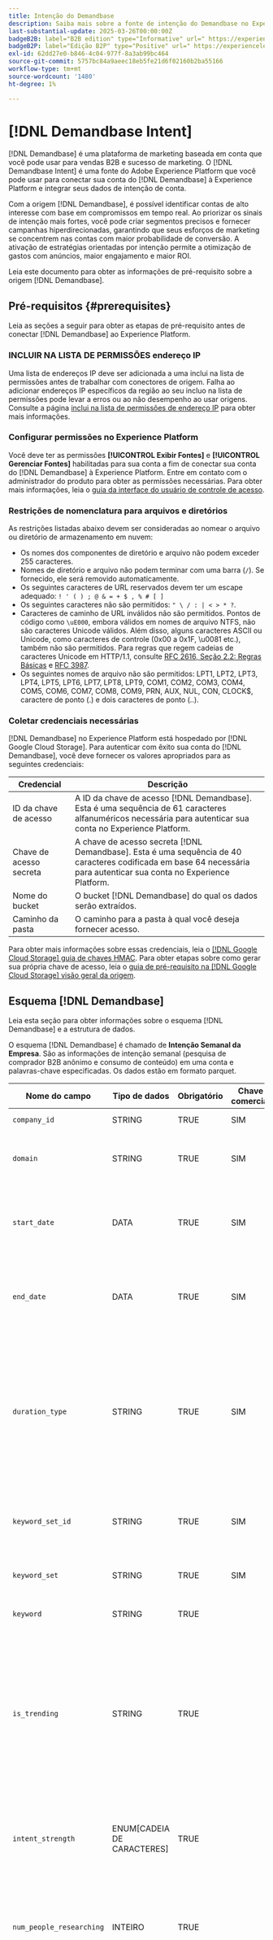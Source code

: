 ```yaml
---
title: Intenção do Demandbase
description: Saiba mais sobre a fonte de intenção do Demandbase no Experience Platform.
last-substantial-update: 2025-03-26T00:00:00Z
badgeB2B: label="B2B edition" type="Informative" url=" https://experienceleague.adobe.com/docs/experience-platform/rtcdp/intro/rtcdp-intro/overview.html?lang=en#rtcdp-editions newtab=true"
badgeB2P: label="Edição B2P" type="Positive" url=" https://experienceleague.adobe.com/docs/experience-platform/rtcdp/intro/rtcdp-intro/overview.html?lang=en#rtcdp-editions newtab=true"
exl-id: 62dd27e0-b846-4c04-977f-8a3ab99bc464
source-git-commit: 5757bc84a9aeec18eb5fe21d6f02160b2ba55166
workflow-type: tm+mt
source-wordcount: '1480'
ht-degree: 1%

---
```


# [!DNL Demandbase Intent]

[!DNL Demandbase] é uma plataforma de marketing baseada em conta que você pode usar para vendas B2B e sucesso de marketing. O [!DNL Demandbase Intent] é uma fonte do Adobe Experience Platform que você pode usar para conectar sua conta do [!DNL Demandbase] à Experience Platform e integrar seus dados de intenção de conta.

Com a origem [!DNL Demandbase], é possível identificar contas de alto interesse com base em compromissos em tempo real. Ao priorizar os sinais de intenção mais fortes, você pode criar segmentos precisos e fornecer campanhas hiperdirecionadas, garantindo que seus esforços de marketing se concentrem nas contas com maior probabilidade de conversão. A ativação de estratégias orientadas por intenção permite a otimização de gastos com anúncios, maior engajamento e maior ROI.

Leia este documento para obter as informações de pré-requisito sobre a origem [!DNL Demandbase].

## Pré-requisitos {#prerequisites}

Leia as seções a seguir para obter as etapas de pré-requisito antes de conectar [!DNL Demandbase] ao Experience Platform.

### INCLUIR NA LISTA DE PERMISSÕES endereço IP

Uma lista de endereços IP deve ser adicionada a uma inclui na lista de permissões antes de trabalhar com conectores de origem. Falha ao adicionar endereços IP específicos da região ao seu incluo na lista de permissões pode levar a erros ou ao não desempenho ao usar origens. Consulte a página [inclui na lista de permissões de endereço IP](../../ip-address-allow-list.md) para obter mais informações.

### Configurar permissões no Experience Platform

Você deve ter as permissões **[!UICONTROL Exibir Fontes]** e **[!UICONTROL Gerenciar Fontes]** habilitadas para sua conta a fim de conectar sua conta do [!DNL Demandbase] à Experience Platform. Entre em contato com o administrador do produto para obter as permissões necessárias. Para obter mais informações, leia o [guia da interface do usuário de controle de acesso](../../../access-control/abac/ui/permissions.md).

### Restrições de nomenclatura para arquivos e diretórios

As restrições listadas abaixo devem ser consideradas ao nomear o arquivo ou diretório de armazenamento em nuvem:

* Os nomes dos componentes de diretório e arquivo não podem exceder 255 caracteres.
* Nomes de diretório e arquivo não podem terminar com uma barra (`/`). Se fornecido, ele será removido automaticamente.
* Os seguintes caracteres de URL reservados devem ter um escape adequado: `! ' ( ) ; @ & = + $ , % # [ ]`
* Os seguintes caracteres não são permitidos: `" \ / : | < > * ?`.
* Caracteres de caminho de URL inválidos não são permitidos. Pontos de código como `\uE000`, embora válidos em nomes de arquivo NTFS, não são caracteres Unicode válidos. Além disso, alguns caracteres ASCII ou Unicode, como caracteres de controle (0x00 a 0x1F, \u0081 etc.), também não são permitidos. Para regras que regem cadeias de caracteres Unicode em HTTP/1.1, consulte [RFC 2616, Seção 2.2: Regras Básicas](https://www.ietf.org/rfc/rfc2616.txt) e [RFC 3987](https://www.ietf.org/rfc/rfc3987.txt).
* Os seguintes nomes de arquivo não são permitidos: LPT1, LPT2, LPT3, LPT4, LPT5, LPT6, LPT7, LPT8, LPT9, COM1, COM2, COM3, COM4, COM5, COM6, COM7, COM8, COM9, PRN, AUX, NUL, CON, CLOCK$, caractere de ponto (.) e dois caracteres de ponto (..).

### Coletar credenciais necessárias

[!DNL Demandbase] no Experience Platform está hospedado por [!DNL Google Cloud Storage]. Para autenticar com êxito sua conta do [!DNL Demandbase], você deve fornecer os valores apropriados para as seguintes credenciais:

| Credencial | Descrição |
| --- | --- |
| ID da chave de acesso | A ID da chave de acesso [!DNL Demandbase]. Esta é uma sequência de 61 caracteres alfanuméricos necessária para autenticar sua conta no Experience Platform. |
| Chave de acesso secreta | A chave de acesso secreta [!DNL Demandbase]. Esta é uma sequência de 40 caracteres codificada em base 64 necessária para autenticar sua conta no Experience Platform. |
| Nome do bucket | O bucket [!DNL Demandbase] do qual os dados serão extraídos. |
| Caminho da pasta | O caminho para a pasta à qual você deseja fornecer acesso. |

Para obter mais informações sobre essas credenciais, leia o [[!DNL Google Cloud Storage] guia de chaves HMAC](https://cloud.google.com/storage/docs/authentication/hmackeys#overview). Para obter etapas sobre como gerar sua própria chave de acesso, leia o [guia de pré-requisito na [!DNL Google Cloud Storage] visão geral da origem](../cloud-storage/google-cloud-storage.md#prerequisite-setup-for-connecting-your-google-cloud-storage-account).

## Esquema [!DNL Demandbase]

Leia esta seção para obter informações sobre o esquema [!DNL Demandbase] e a estrutura de dados.

O esquema [!DNL Demandbase] é chamado de **Intenção Semanal da Empresa**. São as informações de intenção semanal (pesquisa de comprador B2B anônimo e consumo de conteúdo) em uma conta e palavras-chave especificadas. Os dados estão em formato parquet.

| Nome do campo | Tipo de dados | Obrigatório | Chave comercial | Notas |
| --- | --- | --- | --- | --- |
| `company_id` | STRING | TRUE | SIM | A ID canônica da empresa. |
| `domain` | STRING | TRUE | SIM | O domínio identificado da conta que mostra a intenção. |
| `start_date` | DATA | TRUE | SIM | A data inicial de quando a atividade de intenção ocorreu no período de duração. |
| `end_date` | DATA | TRUE | SIM | A data final de quando a atividade de intenção ocorreu no período de duração. |
| `duration_type` | STRING | TRUE | SIM | O tipo de duração. Geralmente, esse valor pode ser diário, semanal ou mensal, dependendo da duração do roll-up escolhida. Para esta amostra de dados, este valor é `week`. |
| `keyword_set_id` | STRING | TRUE | SIM | A ID do conjunto de palavras-chave. É exclusivo para cada cliente. |
| `keyword_set` | STRING | TRUE | SIM | O nome do conjunto de palavras-chave. |
| `keyword` | STRING | TRUE | | A palavra-chave de intenção. |
| `is_trending` | STRING | TRUE | | O estado atual de uma determinada tendência. O estado de tendência é medido como uma intermitência na atividade de intenção na última semana em relação às médias das sete semanas anteriores. |
| `intent_strength` | ENUM[CADEIA DE CARACTERES] | TRUE | | Uma medida quantificada da intensidade da intenção. Os valores aceitos incluem: `HIGH`, `MED` e `LOW`. |
| `num_people_researching` | INTEIRO | TRUE | | A contagem de pessoas pertencentes a `company_id` que pesquisaram a palavra-chave nos últimos sete dias. |
| `num_trending_days` | INTEIRO | TRUE | | O número de dias de tendência da palavra-chave em uma determinada duração. |
| `trending_score` | INTEIRO | TRUE | | A pontuação de tendência. |
| `record_id` | STRING | TRUE | | A ID exclusiva do registro principal. |
| `partition_date` | DATA | TRUE | | A data do calendário do instantâneo. Isso é feito semanalmente, no final da semana. |

{style="table-layout:auto"}

>[!TIP]
>
>Quaisquer alterações no esquema serão comunicadas à Adobe antecipadamente. Para suportar a evolução contínua do esquema, é essencial manter a compatibilidade com versões anteriores. O Experience Platform aplica uma abordagem de controle de versão aditivo apenas, garantindo que todas as atualizações do esquema não sejam destrutivas. Isso significa que as alterações de quebra são estritamente proibidas e somente as alterações que melhoram ou estendem o esquema existente são permitidas.

## Conectar sua conta do [!DNL Demandbase] à Experience Platform na interface

Após concluir a configuração de pré-requisito, leia o tutorial em [conectando sua conta [!DNL Demandbase] à Experience Platform](../../tutorials/ui/create/data-partners/demandbase.md) para iniciar a integração.

## Perguntas frequentes {#faq}

Leia esta seção para obter respostas a perguntas frequentes sobre a origem [!DNL Demandbase].

### Preciso ter um contrato existente com [!DNL Demandbase] para usar os dados de intenção de conta no Real-Time CDP B2B edition?

+++Resposta

Sim, você deve ter um contrato ativo com [!DNL Demandbase] para acessar e utilizar os dados de intenção no Experience Platform e no Real-Time CDP B2B edition. A integração aproveita seu contrato existente com o [!DNL Demandbase] para assimilar e ativar sinais de intenção de conta na Experience Platform e no Real-Time CDP.

+++

### Há suporte para campos personalizados de [!DNL Demandbase] nesta integração?

+++Resposta

Atualmente, você só pode usar campos [!DNL Demandbase] padrão para assimilação e ativação. Para exibir a lista de campos com suporte, leia o [[!DNL Demandbase] guia de esquema](#schema) para obter detalhes sobre a disponibilidade de campos.

+++

### Posso assimilar dados de [!DNL Demandbase] no Experience Platform de forma ad hoc?

+++Resposta

Sim, você pode assimilar dados de [!DNL Demandbase] de forma ad hoc. Você pode criar um novo fluxo de dados para assimilar os dados de intenção mais recentes, desde que haja novos dados de [!DNL Demandbase]. No entanto, você só pode ter um fluxo de dados ativo por vez. Portanto, certifique-se de excluir o fluxo de dados existente antes de criar um novo.

+++

### Qual é o processo de validação para dados de intenção e como posso verificar quais dados de intenção estão vinculados a uma conta específica?

+++Resposta

Para validar os dados de intenção e determinar quais sinais de intenção estão vinculados a contas específicas, use o [Serviço de consulta do Adobe Experience Platform](../../../query-service/home.md) por AccountID.

+++

### Como posso procurar uma intenção de uma empresa específica?

+++Resposta

Execute uma consulta SQL no [Serviço de consulta](../../../query-service/home.md) para procurar dados de intenção usando o nome da empresa ou AccountID. Para exibir todos os dados de intenção de uma empresa específica, é possível executar uma consulta SQL no Serviço de consulta usando o nome da empresa ou AccountID para buscar todos os sinais de intenção associados.

+++


### Encontrei um problema com o processo de correspondência de contas no Experience Platform, o que devo fazer?

+++Resposta

A resolução depende da questão específica:

* **Domínio de empresa incorreto ou ausente no Experience Platform**: se o problema resultar de um valor de domínio de empresa incorreto nos dados da conta, atualize o campo Domínio de empresa no Experience Platform para garantir uma correspondência precisa.
* **Mapeamento de campo incorreto no fluxo de dados**: se o problema se deve a um caminho de campo de domínio de empresa incorreto no fluxo de dados, atualize a configuração do fluxo de dados para fazer referência ao caminho de campo correto.

+++

### Como excluir dados de intenção no Experience Platform?

+++Resposta

Você deve [excluir o conjunto de dados](../../../catalog/datasets/user-guide.md#delete-a-dataset) para excluir os dados de intenção no Experience Platform.

+++

### Qual campo é usado para corresponder contas de [!DNL Demandbase] à Experience Platform?

+++Resposta

O campo `accountOrganization.domain` é usado para contas correspondentes. Se sua organização usar um campo personalizado diferente para armazenar o nome do site, forneça o caminho de campo correto para mapeamento preciso.

+++

### O que acontece quando um domínio de empresa é atualizado no Experience Platform?

+++Resposta

Quando um domínio de empresa é atualizado, o novo valor de domínio é aplicado na próxima execução do fluxo de dados. Isso garante que:

* A assimilação de dados de intenção futura usa o domínio atualizado para correspondência de conta.
* Todos os sinais de intenção incompatíveis anteriormente agora podem se alinhar corretamente com a conta desejada.
* Nenhuma alteração retroativa é feita em dados assimilados anteriores. Somente dados novos e recebidos refletirão a atualização.

+++

### Qual é o processo de correspondência de domínios?

+++Resposta

A correspondência de domínios no Experience Platform é baseada em uma correspondência exata do valor do campo de domínio depurado. O Experience Platform remove automaticamente os prefixos (por exemplo, https:/<span>/www.) e mantém o domínio de nível superior (por exemplo, adobe.com). A correspondência requer um valor de domínio exato, sem suporte para correspondência difusa ou subdomínios.

+++

### Onde posso usar os dados de intenção?

+++Resposta

Os dados de intenção podem ser utilizados em [Públicos-alvo da conta](../../../segmentation/types/account-audiences.md) para aprimorar o direcionamento, a segmentação e a personalização. Ao utilizar sinais de intenção, as empresas podem identificar e se envolver com contas que mostram grande interesse em tópicos específicos, otimizando o alcance de marketing e vendas

+++
